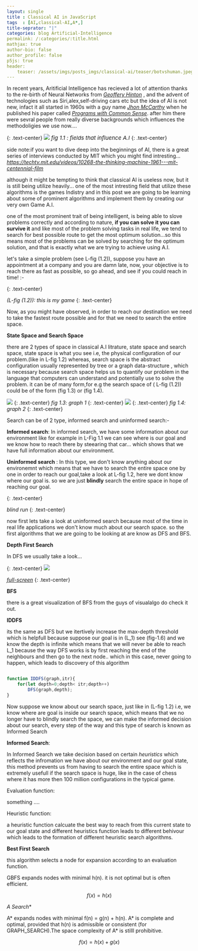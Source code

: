 ```yaml
---
layout: single
title : Classical AI in JavaScript
tags  : [AI,classical-AI,A*,]
title-seprator: "|"
categories: blog Artificial-Intelligence
permalink: /:categories/:title.html
mathjax: true
author-bio: false
author_profile: false
p5js: true   
header: 
    teaser: /assets/imgs/posts_imgs/classical-ai/teaser/botvshuman.jpeg
---
```



In recent years, Aritificial Intelligence has recieved a lot of attention thanks to the re-birth of Neural Networks from <a id="post_link" target="_blank" href="https://en.wikipedia.org/wiki/Geoffrey_Hinton"><i>Geoffery Hinton</i></a> , and the advent of technologies such as Siri,alex,self-driving cars etc but the idea of AI is not new, infact it all started in 1960s with a guy name <a id="post_link" target="_blank" href="https://en.wikipedia.org/wiki/John_McCarthy_(computer_scientist)"><i>Jhon McCarthy</i></a> when he published his paper called <a id="post_link" target="_blank" href="https://www.cs.cornell.edu/selman/cs672/readings/mccarthy-upd.pdf"><i>Programs with Common Sense</i></a>. after him there were sevral people from really diverse backgrounds which influences the methodoligies we use now....

{: .text-center}
<img src="{{site.url}}{{site.baseurl}}/assets/imgs/posts_imgs/classical-ai/body/fofai.jpg">
<i style="font-size:15px">fig 1.1 : fields that influence A.I </i>
{: .text-center}

side note:if you want to dive deep into the beginnings of AI, there is a great series of interviews conducted by MIT which you might find intresting...
<a id="post_link" target="_blank" href="https://techtv.mit.edu/videos/10268-the-thinking-machine-1961---mit-centennial-film"><i>https://techtv.mit.edu/videos/10268-the-thinking-machine-1961---mit-centennial-film</i></a>

although it might be tempting to think that classical AI is useless now, but it is still being utilize heavily... one of the most intresting field that utilize these algorithms is the games Indistry and in this post we are going to be learning about some of prominent algorithms and implement them by creating our very own Game A.I.

one of the most prominent trait of being intelligent, is being able to slove problems correctly and according to nature, **if you can solve it you can survive it** and like most of the problem solving tasks in real life, we tend to search for best possible route to get the most optimum solution...so this means most of the problems can be solved by searching for the optimum solution, and that is exactly what we are trying to achieve using A.I.

let's take a simple problem (see L-fig (1.2)), suppose you have an appointment at a company and you are damn late, now, your objective is to reach there as fast as possible, so go ahead, and see if you could reach in time! :-

{: .text-center}
<div id="Lfig-1" style="width: inherit"></div>
<i>(L-fig (1.2)): this is my game</i>
{: .text-center}

<script src="{{site.baseurl}}/assets/js/dependency/p5/p5.min.js"></script>
<script src="{{site.baseurl}}/assets/js/dependency/p5/addons/p5.dom.min.js"></script>

<script src="{{site.baseurl}}/assets/js/my_js/classical-ai/lfig-1_car-game.js"></script>

Now, as you might have observed, in order to reach our destination we need to take the fastest route possible and for that we need to search the entire space.

**State Space and Search Space**

there are 2 types of space in classical A.I litrature, state space and search space,
state space is what you see i.e, the physical configuration of our problem.(like in L-fig 1.2) whereas, search space is the abstract configuration usually represented by tree or a graph data-structure , which is necessary because search space helps us to quantify our problem in the language that computers can understand and potentially use to solve the problem. it can be of many form,for e.g the search space of ( L-fig (1.2)) could be of the form (fig 1.3) or (fig 1.4).

<img src="{{site.baseurl}}/assets/imgs/posts_imgs/classical-ai/body/graph_1.jpg">
{: .text-center}
<i>fig 1.3: graph 1</i>
{: .text-center}

<img src="{{site.baseurl}}/assets/imgs/posts_imgs/classical-ai/body/graph_2.jpg">
{: .text-center}
<i>fig 1.4: graph 2</i>
{: .text-center}

 Search can be of 2 type, informed search and uninformed search:-

**Informed search**: In informed search, we have some information about our environment like for example in L-Fig 1.1 we can see where is our goal and we know how to reach there by steearing that car... which shows that we have full information about our environment.

**Uninformed search** : In this type, we don't know anything about our environemnt which means that we have to search the entire space one by one in order to reach our goal,take a look at L-fig 1.2, here we dont know where  our goal is. so we are just **blindly** search the entire space in hope of reaching our goal.

{: .text-center}
<div id="Lfig-2" style="width: inherit"></div>
<i>blind run</i>
{: .text-center}

<script src="{{site.baseurl}}/assets/js/my_js/classical-ai/lfig-2_car-game-blind.js"></script>

now first lets take a look at uninformed search because most of the time in real life applications we don't know much about our search space. so the first algorithms that we are going to be looking at are  know as DFS and BFS.

**Depth First Search**

In DFS we usually take a look...

{: .text-center}
<img src="{{site.baseurl}}/assets/imgs/posts_imgs/classical-ai/body/dfs_viz_ss.png"/>

<i><a target="blank_" href="{{site.baseurl}}/assets/js/my_js/classical-ai/page/DFS_Viz/index.html">full-screen</a></i>
{: .text-center}

**BFS**

there is a great visualization of BFS from the guys of visualalgo do check it out.

**IDDFS**

its the same as DFS but we itertively increase the max-depth threshold which is helpfull because suppose our goal is in (L_1) see (fig-1.6) and we know the depth is infinite which means that we will never be able to reach L_1 because the way DFS works is by first reaching the end of the neighbours and then go to the next node.. which in this case, never going to happen, which leads to discovery of this algorithm

```javascript

function IDDFS(graph,itr){
    for(let depth=0;depth< itr;depth++)
        DFS(graph,depth);
}

```

Now suppose we know about our search space, just like in (L-fig 1.2) i.e, we know where are goal is inside our search space, which means that we no longer have to blindly search the space, we can make the informed decision about our search, every step of the way and this type of search is known as Informed Search

**Informed Search**:

In Informed Search we take decision based on certain _heuristics_ which reflects the infromation we have about our environment and our goal state, this method prevents us from having to search the entire space which is extremely usefull if the search space is huge, like in the case of chess where it has more then 100 million configurations in the typical game.

Evaluation function:

something ....

Heuristic  function:

a heuristic function calcuate the best way to reach from this current state to our goal state and different heuristics function leads to different behivour which leads to the formation of different heuristic search algorithms.


**Best First Search**

this algorithm selects a node for expansion according to an evaluation function.

GBFS expands nodes with minimal h(n). it is not optimal but is often efficient.

$$f(x) = h(x)$$



**A* Search**

A* expands nodes with minimal f(n) = g(n) + h(n). A* is complete and optimal, provided that h(n) is admissible or consistent (for GRAPH_SEARCH).The space complexity of A* is stilll prohibitive.

$$f(x) = h(x) + g(x)$$